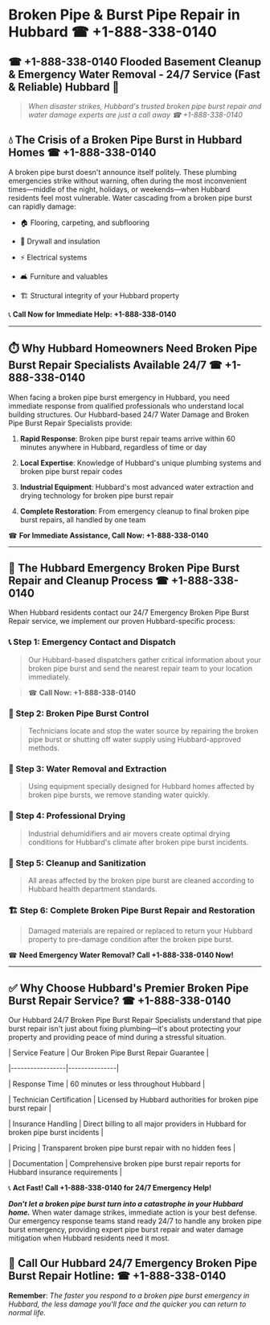 # Broken Pipe & Burst Pipe Repair in Hubbard ☎ +1-888-338-0140  
## ☎ +1-888-338-0140 Flooded Basement Cleanup & Emergency Water Removal - 24/7 Service (Fast & Reliable) Hubbard 🚨  

> *When disaster strikes, Hubbard's trusted broken pipe burst repair and water damage experts are just a call away ☎ +1-888-338-0140*  

## 💧 The Crisis of a Broken Pipe Burst in Hubbard Homes ☎ +1-888-338-0140  

A broken pipe burst doesn't announce itself politely. These plumbing emergencies strike without warning, often during the most inconvenient times—middle of the night, holidays, or weekends—when Hubbard residents feel most vulnerable. Water cascading from a broken pipe burst can rapidly damage:  

* 🏠 Flooring, carpeting, and subflooring  
* 🧱 Drywall and insulation  
* ⚡ Electrical systems  
* 🛋️ Furniture and valuables  
* 🏗️ Structural integrity of your Hubbard property  

📞 **Call Now for Immediate Help: +1-888-338-0140**  

---  

## ⏱️ Why Hubbard Homeowners Need Broken Pipe Burst Repair Specialists Available 24/7 ☎ +1-888-338-0140  

When facing a broken pipe burst emergency in Hubbard, you need immediate response from qualified professionals who understand local building structures. Our Hubbard-based 24/7 Water Damage and Broken Pipe Burst Repair Specialists provide:  

1. **Rapid Response**: Broken pipe burst repair teams arrive within 60 minutes anywhere in Hubbard, regardless of time or day  
2. **Local Expertise**: Knowledge of Hubbard's unique plumbing systems and broken pipe burst repair codes  
3. **Industrial Equipment**: Hubbard's most advanced water extraction and drying technology for broken pipe burst repair  
4. **Complete Restoration**: From emergency cleanup to final broken pipe burst repairs, all handled by one team  

☎ **For Immediate Assistance, Call Now: +1-888-338-0140**  

---  

## 🔧 The Hubbard Emergency Broken Pipe Burst Repair and Cleanup Process ☎ +1-888-338-0140  

When Hubbard residents contact our 24/7 Emergency Broken Pipe Burst Repair service, we implement our proven Hubbard-specific process:  

### 📞 Step 1: Emergency Contact and Dispatch  
> Our Hubbard-based dispatchers gather critical information about your broken pipe burst and send the nearest repair team to your location immediately.  
> ☎ **Call Now: +1-888-338-0140**  

### 🚿 Step 2: Broken Pipe Burst Control  
> Technicians locate and stop the water source by repairing the broken pipe burst or shutting off water supply using Hubbard-approved methods.  

### 🌊 Step 3: Water Removal and Extraction  
> Using equipment specially designed for Hubbard homes affected by broken pipe bursts, we remove standing water quickly.  

### 💨 Step 4: Professional Drying  
> Industrial dehumidifiers and air movers create optimal drying conditions for Hubbard's climate after broken pipe burst incidents.  

### 🧼 Step 5: Cleanup and Sanitization  
> All areas affected by the broken pipe burst are cleaned according to Hubbard health department standards.  

### 🏗️ Step 6: Complete Broken Pipe Burst Repair and Restoration  
> Damaged materials are repaired or replaced to return your Hubbard property to pre-damage condition after the broken pipe burst.  

☎ **Need Emergency Water Removal? Call +1-888-338-0140 Now!**  

---  

## ✅ Why Choose Hubbard's Premier Broken Pipe Burst Repair Service? ☎ +1-888-338-0140  

Our Hubbard 24/7 Broken Pipe Burst Repair Specialists understand that pipe burst repair isn't just about fixing plumbing—it's about protecting your property and providing peace of mind during a stressful situation.  

| Service Feature | Our Broken Pipe Burst Repair Guarantee |  
|-----------------|---------------|  
| Response Time | 60 minutes or less throughout Hubbard |  
| Technician Certification | Licensed by Hubbard authorities for broken pipe burst repair |  
| Insurance Handling | Direct billing to all major providers in Hubbard for broken pipe burst incidents |  
| Pricing | Transparent broken pipe burst repair with no hidden fees |  
| Documentation | Comprehensive broken pipe burst repair reports for Hubbard insurance requirements |  

📞 **Act Fast! Call +1-888-338-0140 for 24/7 Emergency Help!**  

***Don't let a broken pipe burst turn into a catastrophe in your Hubbard home.*** When water damage strikes, immediate action is your best defense. Our emergency response teams stand ready 24/7 to handle any broken pipe burst emergency, providing expert pipe burst repair and water damage mitigation when Hubbard residents need it most.  

## 📱 Call Our Hubbard 24/7 Emergency Broken Pipe Burst Repair Hotline: ☎ +1-888-338-0140  

**Remember**: *The faster you respond to a broken pipe burst emergency in Hubbard, the less damage you'll face and the quicker you can return to normal life.*